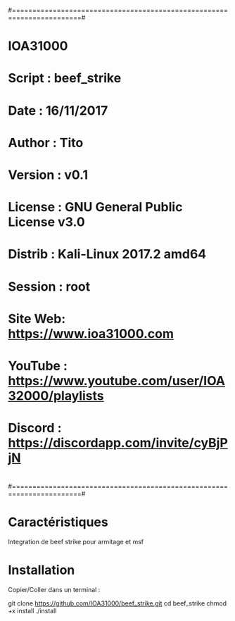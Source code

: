 #=======================================================================#
#                             IOA31000                                  #
# Script  : beef_strike                             		                #
# Date    : 16/11/2017                                                  #
# Author  : Tito                                                        #
# Version : v0.1                                                        #
# License : GNU General Public License v3.0                             #
# Distrib : Kali-Linux 2017.2 amd64                                     #
# Session : root  			      				#
# Site Web: https://www.ioa31000.com	             	                #
# YouTube : https://www.youtube.com/user/IOA32000/playlists             #
# Discord : https://discordapp.com/invite/cyBjPjN                       #
#                                                                       #
#=======================================================================#


# Caractéristiques

Integration de beef strike pour armitage et msf 

# Installation

Copier/Coller dans un terminal :

git clone https://github.com/IOA31000/beef_strike.git
cd beef_strike
chmod +x install
./install
